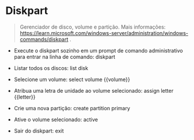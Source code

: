 # Diskpart

> Gerenciador de disco, volume e partição.
> Mais informações: https://learn.microsoft.com/windows-server/administration/windows-commands/diskpart .

- Execute o diskpart sozinho em um prompt de comando administrativo para entrar na linha de comando:
diskpart

- Listar todos os discos:
list disk

- Selecione um volume:
select volume {{volume}}

- Atribua uma letra de unidade ao volume selecionado:
assign letter {{letter}}

- Crie uma nova partição:
create partition primary

- Ative o volume selecionado:
active

- Sair do diskpart:
exit
